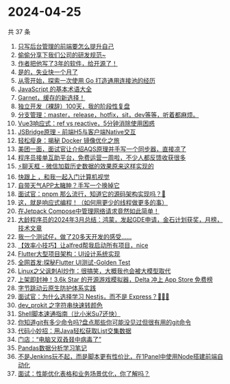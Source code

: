 # 2024-04-25

共 37 条

<!-- BEGIN JUEJIN -->
<!-- 最后更新时间 2024-04-25 01:01:04 +0800 -->
1. [只写后台管理的前端要怎么提升自己](https://juejin.cn/post/7360528073631318027)
1. [偷偷分享下我们公司的研发规范~](https://juejin.cn/post/7360486735798927396)
1. [作者把他写了3年的软件，给开源了！](https://juejin.cn/post/7360583337511550986)
1. [是的，失业快一个月了](https://juejin.cn/post/7360711693359988786)
1. [从零开始，探索一次使用 Go 打造通用连接池的经历](https://juejin.cn/post/7359821944147230760)
1. [ JavaScript 的基本术语大全](https://juejin.cn/post/7340531314884771878)
1. [Garnet，缓存的新选择！](https://juejin.cn/post/7356044171244159002)
1. [独立开发（裸辞）100天，我的阶段性复盘](https://juejin.cn/post/7360493040135651366)
1. [分支管理：master，release，hotfix，sit，dev等等，听着都麻烦。](https://juejin.cn/post/7352075703859150899)
1. [Vue3响应式：ref vs reactive，5分钟消除使用困惑](https://juejin.cn/post/7353087285467873299)
1. [JSBridge原理 - 前端H5与客户端Native交互](https://juejin.cn/post/7355117271213899776)
1. [轻松瘦身：揭秘 Docker 镜像优化之旅](https://juejin.cn/post/7351662722906013736)
1. [美团一面，面试官让介绍AQS原理并手写一个同步器，直接凉了](https://juejin.cn/post/7356055073585774643)
1. [程序员接单互助平台，免费运营一周啦，不少人都反馈收获很多](https://juejin.cn/post/7360890020122116132)
1. [⚡聊天框 - 微信加载历史数据的效果原来这样实现的](https://juejin.cn/post/7337114587123335180)
1. [快跟上 ，和我一起入门计算机视觉](https://juejin.cn/post/7359796750989918260)
1. [自带天气APP太臃肿？手写一个换掉它](https://juejin.cn/post/7351712561673076788)
1. [面试官：pnpm 那么流行，知道它的源码架构实现吗？🤡](https://juejin.cn/post/7358336719165128756)
1. [这，就是响应式编程！（如何用更少的线程做更多的事）](https://juejin.cn/post/7360312278921150504)
1. [在Jetpack Compose中管理网络请求竟然如此简单！](https://juejin.cn/post/7353156196935434290)
1. [大龄程序员的2024年3月总结：鸿蒙，发起GDE申请，金石计划获奖，月榜，技术文章](https://juejin.cn/post/7352075765930459186)
1. [我一个测试仔，做了20多天开发的感受......](https://juejin.cn/post/7359821944148394024)
1. [【效率小技巧】让alfred帮我启动所有项目，nice](https://juejin.cn/post/7358709354424860707)
1. [Flutter大型项目架构：UI设计系统实现](https://juejin.cn/post/7359743113198600202)
1. [全网首发:探秘Flutter UI测试-Golden Test](https://juejin.cn/post/7347911786803789876)
1. [Linux之父讽刺AI炒作：很搞笑，大概我也会被大模型取代](https://juejin.cn/post/7360493040135815206)
1. [上架即封神！3.6k Star 的开源游戏模拟器，Delta 冲上 App Store 免费榜](https://juejin.cn/post/7359965074633080842)
1. [字节跳动云原生防护体系实践](https://juejin.cn/post/7359954143916736547)
1. [面试官：为什么选择学习 Nestjs，而不是 Express？🧐🧐🧐](https://juejin.cn/post/7359821247680675892)
1. [dev_prokit 之字符串快速转颜色](https://juejin.cn/post/7358375367340343347)
1. [Shell脚本速通指南（比小米Su7还快）](https://juejin.cn/post/7352075755822596122)
1. [你知道git有多少命令吗?盘点那些你可能没见过但很有用的git命令](https://juejin.cn/post/7350501693090119691)
1. [代码小妙招：用Java轻松获取List交集数据](https://juejin.cn/post/7346580626319015948)
1. [门店：“电脑又双叒叕中病毒了”](https://juejin.cn/post/7359949249888403507)
1. [Pandas数据分析学习笔记](https://juejin.cn/post/7358649535381651496)
1. [不是Jenkins玩不起，而是脚本更有性价比，在1Panel中使用Node搭建前端自动化](https://juejin.cn/post/7355383157556215847)
1. [面试：性能优化表格和业务场景优化，你了解吗？](https://juejin.cn/post/7341408996597448723)
<!-- END JUEJIN -->